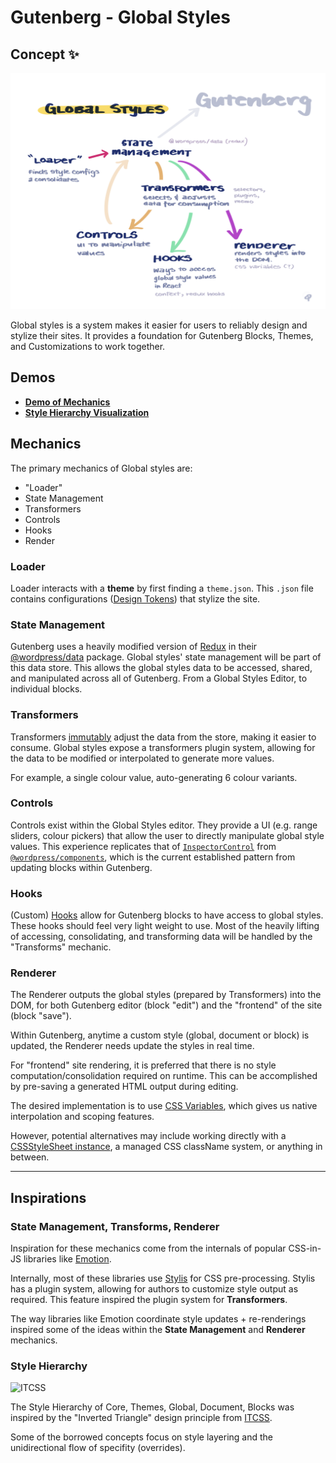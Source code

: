 # Gutenberg - Global Styles

## Concept ✨

![Global Styles Concept](./images/concept.png)

Global styles is a system makes it easier for users to reliably design and stylize their sites. It provides a foundation for Gutenberg Blocks, Themes, and Customizations to work together.

## Demos

-   **[Demo of Mechanics](https://yvz8y.csb.app/#/i2)**
-   **[Style Hierarchy Visualization](https://yvz8y.csb.app/#/v2)**

## Mechanics

The primary mechanics of Global styles are:

-   "Loader"
-   State Management
-   Transformers
-   Controls
-   Hooks
-   Render

### Loader

Loader interacts with a **theme** by first finding a `theme.json`. This `.json` file contains configurations ([Design Tokens](https://css-tricks.com/what-are-design-tokens/)) that stylize the site.

### State Management

Gutenberg uses a heavily modified version of [Redux](https://redux.js.org/) in their [@wordpress/data](https://github.com/WordPress/gutenberg/tree/master/packages/data) package. Global styles' state management will be part of this data store. This allows the global styles data to be accessed, shared, and manipulated across all of Gutenberg. From a Global Styles Editor, to individual blocks.

### Transformers

Transformers [immutably](https://en.wikipedia.org/wiki/Immutable_object) adjust the data from the store, making it easier to consume. Global styles expose a transformers plugin system, allowing for the data to be modified or interpolated to generate more values.

For example, a single colour value, auto-generating 6 colour variants.

### Controls

Controls exist within the Global Styles editor. They provide a UI (e.g. range sliders, colour pickers) that allow the user to directly manipulate global style values. This experience replicates that of [`InspectorControl`](https://github.com/WordPress/gutenberg/tree/master/packages/block-editor/src/components/inspector-controls) from [`@wordpress/components`](https://github.com/WordPress/gutenberg/tree/master/packages/components), which is the current established pattern from updating blocks within Gutenberg.

### Hooks

(Custom) [Hooks](https://reactjs.org/docs/hooks-reference.html) allow for Gutenberg blocks to have access to global styles. These hooks should feel very light weight to use. Most of the heavily lifting of accessing, consolidating, and transforming data will be handled by the "Transforms" mechanic.

### Renderer

The Renderer outputs the global styles (prepared by Transformers) into the DOM, for both Gutenberg editor (block "edit") and the "frontend" of the site (block "save").

Within Gutenberg, anytime a custom style (global, document or block) is updated, the Renderer needs update the styles in real time.

For "frontend" site rendering, it is preferred that there is no style computation/consolidation required on runtime. This can be accomplished by pre-saving a generated HTML output during editing.

The desired implementation is to use [CSS Variables](https://developer.mozilla.org/en-US/docs/Web/CSS/Using_CSS_custom_properties), which gives us native interpolation and scoping features.

However, potential alternatives may include working directly with a [CSSStyleSheet instance](https://developer.mozilla.org/en-US/docs/Web/API/CSSStyleSheet), a managed CSS className system, or anything in between.

---

## Inspirations

### State Management, Transforms, Renderer

Inspiration for these mechanics come from the internals of popular CSS-in-JS libraries like [Emotion](https://github.com/emotion-js/emotion).

Internally, most of these libraries use [Stylis](https://github.com/thysultan/stylis.js) for CSS pre-processing. Stylis has a plugin system, allowing for authors to customize style output as required. This feature inspired the plugin system for **Transformers**.

The way libraries like Emotion coordinate style updates + re-renderings inspired some of the ideas within the **State Management** and **Renderer** mechanics.

### Style Hierarchy

![ITCSS](https://other.media/wp-content/uploads/2018/05/itcss_1.png)

The Style Hierarchy of Core, Themes, Global, Document, Blocks was inspired by the "Inverted Triangle" design principle from [ITCSS](https://www.xfive.co/blog/itcss-scalable-maintainable-css-architecture/).

Some of the borrowed concepts focus on style layering and the unidirectional flow of specifity (overrides).
